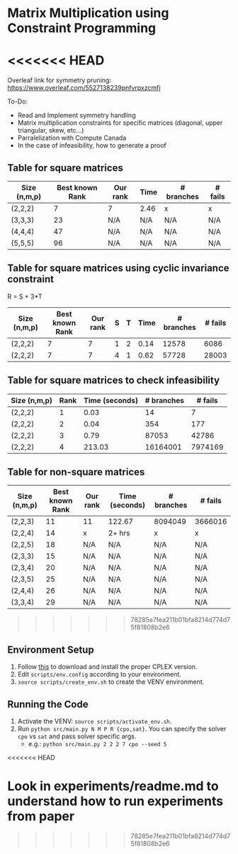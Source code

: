 # Matrix Multiplication using Constraint Programming

<<<<<<< HEAD
=======
Overleaf link for symmetry pruning: https://www.overleaf.com/5527138239pnfvrpxzcmfj

To-Do:
- Read and Implement symmetry handling
- Matrix multiplication constraints for specific matrices (diagonal, upper triangular, skew, etc...)
- Parralelization with Compute Canada
- In the case of infeasibility, how to generate a proof

## Table for square matrices

Size (n,m,p) | Best known Rank | Our rank | Time | # branches | # fails 
--- | --- | --- | --- | --- | --- 
(2,2,2) | 7 | 7 | 2.46 | x | x
(3,3,3) | 23 | N/A | N/A | N/A | N/A
(4,4,4) | 47 | N/A | N/A | N/A | N/A
(5,5,5) | 96 | N/A | N/A | N/A | N/A

## Table for square matrices using cyclic invariance constraint
R = S + 3*T

Size (n,m,p) | Best known Rank | Our rank | S | T | Time | # branches | # fails 
--- | --- | --- | --- | --- | --- | --- | ---
(2,2,2) | 7 | 7 | 1 | 2 | 0.14 | 12578 | 6086
(2,2,2) | 7 | 7 | 4 | 1 | 0.62 | 57728 | 28003


## Table for square matrices to check infeasibility

Size (n,m,p) | Rank | Time (seconds) | # branches | # fails 
--- | --- | --- | --- | --- 
(2,2,2) | 1 | 0.03 | 14 | 7 
(2,2,2) | 2 | 0.04 | 354 | 177
(2,2,2) | 3 | 0.79 | 87053 | 42786
(2,2,2) | 4 | 213.03 | 16164001 | 7974169


## Table for non-square matrices
Size (n,m,p) | Best known Rank | Our rank | Time (seconds) | # branches | # fails
--- | --- | --- | --- | --- | ---
(2,2,3) | 11 | 11 | 122.67 | 8094049 | 3666016
(2,2,4) | 14 | x | 2+ hrs | x | x
(2,2,5) | 18 | N/A | N/A | N/A | N/A
(2,3,3) | 15 | N/A | N/A | N/A | N/A
(2,3,4) | 20 | N/A | N/A | N/A | N/A
(2,3,5) | 25 | N/A | N/A | N/A | N/A
(2,4,4) | 26 | N/A | N/A | N/A | N/A
(3,3,4) | 29 | N/A | N/A | N/A | N/A

>>>>>>> 78285e7fea211b01bfa8214d774d75f81808b2e6
## Environment Setup
1. Follow [this](https://docs.alliancecan.ca/wiki/CPLEX/en) to download and install the proper CPLEX version.
2. Edit `scripts/env.config` according to your environment.
3. `source scripts/create_env.sh` to create the VENV environment.

## Running the Code
1. Activate the VENV: `source scripts/activate_env.sh`.
2. Run `python src/main.py N M P R {cpo,sat}`. You can specify the solver `cpo` vs `sat` and pass solver specific args.
    - e.g.: `python src/main.py 2 2 2 7 cpo --seed 5`

<<<<<<< HEAD

Look in experiments/readme.md to understand how to run experiments from paper
=======
>>>>>>> 78285e7fea211b01bfa8214d774d75f81808b2e6
